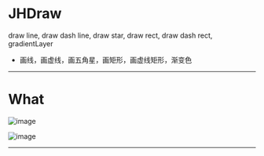 # JHDraw
draw line, draw dash line, draw star, draw rect, draw dash rect, gradientLayer
- 画线，画虚线，画五角星，画矩形，画虚线矩形，渐变色

---

# What
![image](https://github.com/xjh093/JHDraw/blob/master/image.png)

![image](https://github.com/xjh093/JHDraw/blob/master/image1.png)

---
